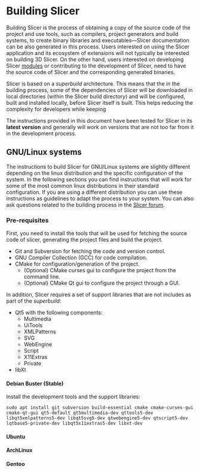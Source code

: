 # Building Slicer

Building Slicer is the process of obtaining a copy of the source code of the
project and use tools, such as compilers, project generators and build systems,
to create binary libraries and executables&mdash;Slicer documentation can be
also generated in this process. Users interested on using the Slicer application
and its ecosystem of extensions will not typically be interested on building 3D
Slicer. On the other hand, users interested on developing Slicer
[modules](../user_guide/modules/index.html) or contributing to the development of
Slicer, need to have the source code of Slicer and the corresponding generated
binaries.

Slicer is based on a *superbuild* architecture. This means that the in the
building process, some of the dependencies of Slicer will be downloaded in local
directories (within the Slicer build directory) and will be configured, built
and installed locally, before Slicer itself is built. This helps reducing the
complexity for developers while keeping 

The instructions provided in this document have been tested for Slicer in its
**latest version** and generally will work on versions that are not too far from it
in the development process.

## GNU/Linux systems

The instructions to build Slicer for GNU/Linux systems are slightly different
depending on the linux distribution and the specific configuration of the
system. In the following sections you can find instructions that will work for
some of the most common linux distributions in their standard configuration. If
you are using a different distribution you can use these instructions as
guidelines to adapt the process to your system. You can also ask questions
related to the building process in the [Slicer forum](https://discourse.slicer.org).

### Pre-requisites

First, you need to install the tools that will be used for fetching the source
code of slicer, generating the project files and build the project.

- Git and Subversion for fetching the code and version control.
- GNU Compiler Collection (GCC) for code compilation.
- CMake for configuration/generation of the project.
  - (Optional) CMake curses gui to configure the project from the command line.
  - (Optional) CMake Qt gui to configure the project through a GUI.
  
In addition, Slicer requires a set of support libraries that are not includes as
part of the *superbuild*:

- Qt5 with the following components:
  - Multimedia
  - UiTools
  - XMLPatterns
  - SVG
  - WebEngine
  - Script
  - X11Extras
  - Private
- libXt
  
#### Debian Buster (Stable)

Install the development tools and the support libraries:
```
sudo apt install git subversion build-essential cmake cmake-curses-gui cmake-qt-gui qt5-default qt5multimedia-dev qttools5-dev libqt5xmlpatterns5-dev libqt5svg5-dev qtwebengine5-dev qtscript5-dev  lqtbase5-private-dev libqt5x11extras5-dev libxt-dev 
```

#### Ubuntu

#### ArchLinux
#### Gentoo



